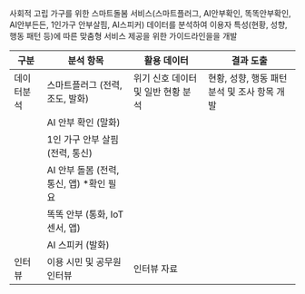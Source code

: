 사회적 고립 가구를 위한 스마트돌봄 서비스(스마트플러그, AI안부확인, 똑똑안부확인, AI안부든든, 1인가구 안부살핌, AI스피커) 데이터를 분석하여 이용자 특성(현황, 성향, 행동 패턴 등)에 따른 맞춤형 서비스 제공을 위한 가이드라인을을 개발

| 구분       | 분석 항목                            | 활용 데이터                      | 결과 도출                        |
|------------|---------------------------------------|-----------------------------------|----------------------------------|
| 데이터분석 | 스마트플러그 (전력, 조도, 발화)      | 위기 신호 데이터 및 일반 현황 분석 | 현황, 성향, 행동 패턴 분석 및 조사 항목 개발 |
|            | AI 안부 확인 (말화)                   |                                   |                                  |
|            | 1인 가구 안부 살핌 (전력, 통신)       |                                   |                                  |
|            | AI 안부 돌봄 (전력, 통신, 앱) *확인 필요 |                                |                                  |
|            | 똑똑 안부 (통화, IoT 센서, 앱)        |                                   |                                  |
|            | AI 스피커 (발화)                      |                                   |                                  |
| 인터뷰     | 이용 시민 및 공무원 인터뷰            | 인터뷰 자료                      |                                  |
